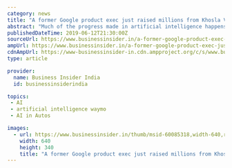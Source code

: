 ```yaml
---
category: news
title: "A former Google product exec just raised millions from Khosla Ventures and Eric Schmidt to liberate AI from Big Tech's grip"
abstract: "Much of the progress made in artificial intelligence happens today at the world's largest tech companies. Think of the AI that's been created to power Amazon's Alexa or navigate the self-driving cars for Alphabet's Waymo. As Bindu Reddy, CEO and co-founder ..."
publishedDateTime: 2019-06-12T21:30:00Z
sourceUrl: https://www.businessinsider.in/a-former-google-product-exec-just-raised-millions-from-khosla-ventures-and-eric-schmidt-to-liberate-ai-from-big-techs-grip/articleshow/69761187.cms
ampUrl: https://www.businessinsider.in/a-former-google-product-exec-just-raised-millions-from-khosla-ventures-and-eric-schmidt-to-liberate-ai-from-big-techs-grip/amp_articleshow/69761187.cms
cdnAmpUrl: https://www-businessinsider-in.cdn.ampproject.org/c/s/www.businessinsider.in/a-former-google-product-exec-just-raised-millions-from-khosla-ventures-and-eric-schmidt-to-liberate-ai-from-big-techs-grip/amp_articleshow/69761187.cms
type: article

provider:
  name: Business Insider India
  id: businessinsiderindia

topics:
 - AI
 - artificial intelligence waymo
 - AI in Autos

images:
  - url: https://www.businessinsider.in/thumb/msid-60085318,width-640,resizemode-4/default-businessinsider-india.jpg
    width: 640
    height: 340
    title: "A former Google product exec just raised millions from Khosla Ventures and Eric Schmidt to liberate AI from Big Tech's grip"
---
```

